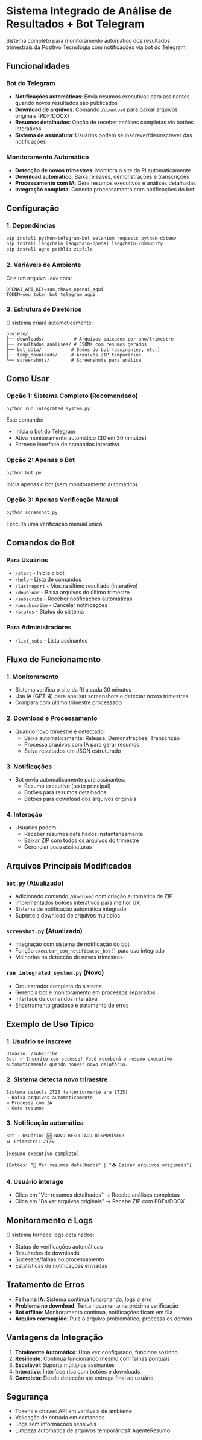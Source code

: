 # Sistema Integrado de Análise de Resultados + Bot Telegram

Sistema completo para monitoramento automático dos resultados trimestrais da Positivo Tecnologia com notificações via bot do Telegram.

## Funcionalidades

### Bot do Telegram
- **Notificações automáticas**: Envia resumos executivos para assinantes quando novos resultados são publicados
- **Download de arquivos**: Comando `/download` para baixar arquivos originais (PDF/DOCX)
- **Resumos detalhados**: Opção de receber análises completas via botões interativos
- **Sistema de assinatura**: Usuários podem se inscrever/desinscrever das notificações

### Monitoramento Automático
- **Detecção de novos trimestres**: Monitora o site da RI automaticamente
- **Download automático**: Baixa releases, demonstrações e transcrições
- **Processamento com IA**: Gera resumos executivos e análises detalhadas
- **Integração completa**: Conecta processamento com notificações do bot

## Configuração

### 1. Dependências
```bash
pip install python-telegram-bot selenium requests python-dotenv
pip install langchain langchain-openai langchain-community
pip install agno pathlib zipfile
```

### 2. Variáveis de Ambiente
Crie um arquivo `.env` com:
```env
OPENAI_API_KEY=sua_chave_openai_aqui
TOKEN=seu_token_bot_telegram_aqui
```

### 3. Estrutura de Diretórios
O sistema criará automaticamente:
```
projeto/
├── downloads/           # Arquivos baixados por ano/trimestre
├── resultados_analises/ # JSONs com resumos gerados
├── bot_data/           # Dados do bot (assinantes, etc.)
├── temp_downloads/     # Arquivos ZIP temporários
└── screenshots/        # Screenshots para análise
```

## Como Usar

### Opção 1: Sistema Completo (Recomendado)
```bash
python run_integrated_system.py
```
Este comando:
- Inicia o bot do Telegram
- Ativa monitoramento automático (30 em 30 minutos)
- Fornece interface de comandos interativa

### Opção 2: Apenas o Bot
```bash
python bot.py
```
Inicia apenas o bot (sem monitoramento automático).

### Opção 3: Apenas Verificação Manual
```bash
python screnshot.py
```
Executa uma verificação manual única.

## Comandos do Bot

### Para Usuários
- `/start` - Inicia o bot
- `/help` - Lista de comandos
- `/lastreport` - Mostra último resultado (interativo)
- `/download` - Baixa arquivos do último trimestre
- `/subscribe` - Receber notificações automáticas
- `/unsubscribe` - Cancelar notificações
- `/status` - Status do sistema

### Para Administradores
- `/list_subs` - Lista assinantes

## Fluxo de Funcionamento

### 1. Monitoramento
- Sistema verifica o site da RI a cada 30 minutos
- Usa IA (GPT-4) para analisar screenshots e detectar novos trimestres
- Compara com último trimestre processado

### 2. Download e Processamento
- Quando novo trimestre é detectado:
  - Baixa automaticamente: Release, Demonstrações, Transcrição
  - Processa arquivos com IA para gerar resumos
  - Salva resultados em JSON estruturado

### 3. Notificações
- Bot envia automaticamente para assinantes:
  - Resumo executivo (texto principal)
  - Botões para resumos detalhados
  - Botões para download dos arquivos originais

### 4. Interação
- Usuários podem:
  - Receber resumos detalhados instantaneamente
  - Baixar ZIP com todos os arquivos do trimestre
  - Gerenciar suas assinaturas

## Arquivos Principais Modificados

### `bot.py` (Atualizado)
- Adicionado comando `/download` com criação automática de ZIP
- Implementados botões interativos para melhor UX
- Sistema de notificação automática integrado
- Suporte a download de arquivos múltiplos

### `screnshot.py` (Atualizado)
- Integração com sistema de notificação do bot
- Função `executar_com_notificacao_bot()` para uso integrado
- Melhorias na detecção de novos trimestres

### `run_integrated_system.py` (Novo)
- Orquestrador completo do sistema
- Gerencia bot e monitoramento em processos separados
- Interface de comandos interativa
- Encerramento gracioso e tratamento de erros

## Exemplo de Uso Típico

### 1. Usuário se inscreve
```
Usuário: /subscribe
Bot: ✅ Inscrito com sucesso! Você receberá o resumo executivo automaticamente quando houver novo relatório.
```

### 2. Sistema detecta novo trimestre
```
Sistema detecta 2T25 (anteriormente era 1T25)
→ Baixa arquivos automaticamente
→ Processa com IA
→ Gera resumos
```

### 3. Notificação automática
```
Bot → Usuário: 🆕 NOVO RESULTADO DISPONÍVEL!
📊 Trimestre: 2T25

[Resumo executivo completo]

[Botões: "📄 Ver resumos detalhados" | "📥 Baixar arquivos originais"]
```

### 4. Usuário interage
- Clica em "Ver resumos detalhados" → Recebe análises completas
- Clica em "Baixar arquivos originais" → Recebe ZIP com PDFs/DOCX

## Monitoramento e Logs

O sistema fornece logs detalhados:
- Status de verificações automáticas
- Resultados de downloads
- Sucessos/falhas no processamento
- Estatísticas de notificações enviadas

## Tratamento de Erros

- **Falha na IA**: Sistema continua funcionando, logs o erro
- **Problema no download**: Tenta novamente na próxima verificação  
- **Bot offline**: Monitoramento continua, notificações ficam em fila
- **Arquivo corrompido**: Pula o arquivo problemático, processa os demais

## Vantagens da Integração

1. **Totalmente Automático**: Uma vez configurado, funciona sozinho
2. **Resiliente**: Continua funcionando mesmo com falhas pontuais
3. **Escalável**: Suporta múltiplos assinantes
4. **Interativo**: Interface rica com botões e downloads
5. **Completo**: Desde detecção até entrega final ao usuário

## Segurança

- Tokens e chaves API em variáveis de ambiente
- Validação de entrada em comandos
- Logs sem informações sensíveis
- Limpeza automática de arquivos temporários#   A g e n t e R e s u m o  
 